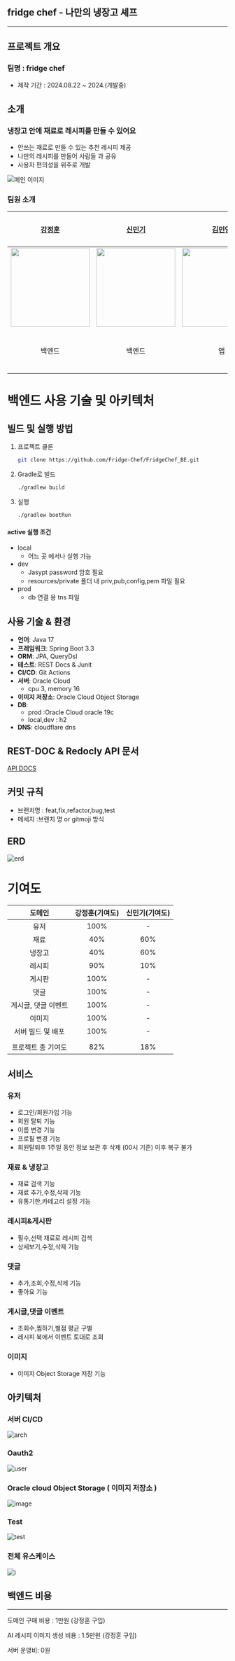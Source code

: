 ## fridge chef - 나만의 냉장고 셰프

---

## 프로젝트 개요
### 팀명 : fridge chef

- 제작 기간 : 2024.08.22 ~ 2024.(개발중)

## 소개
### 냉장고 안에 재료로 레시피를 만들 수 있어요

- 안쓰는 재료로 만들 수 있는 추천 레시피 제공
- 나만의 레시피를 만들어 사람들 과 공유
- 사용자 편의성을 위주로 개발

![메인 이미지](docs/intro.png)


### 팀원 소개

| [강정훈](https://github.com/JHKoder) | [신민기](https://github.com/ABCganada) | [김민영](https://github.com/alsendrha) | 이서인  |
|:-----------------------:|:-----------------------------------:|:-----------------------------------:|:----:|
| <img src="https://avatars.githubusercontent.com/u/105915960?v=4" width="180"/> | <img src="https://avatars.githubusercontent.com/u/96655921?s=96&v=4" width="180"/> |<img src="https://avatars.githubusercontent.com/u/95726561?s=96&v=4" width="180"/> |         |
| 백엔드  |  백엔드 |  앱 |  디자이너   |

# 백엔드 사용 기술 및 아키텍처

## 빌드 및 실행 방법

1. 프로젝트 클론
   ```bash
   git clone https://github.com/Fridge-Chef/FridgeChef_BE.git
   ```
2. Gradle로 빌드
   ```bash
   ./gradlew build
   ```
3. 실행
   ```bash
   ./gradlew bootRun
   ```

#### active 실행 조건
- local
    - 어느 곳 에서나 실행 가능
- dev
    - Jasypt password 암호 필요
    - resources/private 폴더 내 priv,pub,config,pem 파일 필요
- prod
    - db 연결 용 tns 파일

## 사용 기술 & 환경

- **언어**: Java 17
- **프레임워크**: Spring Boot 3.3
- **ORM**: JPA, QueryDsl
- **테스트**: REST Docs & Junit
- **CI/CD**: Git Actions
- **서버**: Oracle Cloud
    - cpu 3, memory 16
- **이미지 저장소**: Oracle Cloud Object Storage
- **DB**:
    - prod :Oracle Cloud oracle 19c
    - local,dev : h2
- **DNS**: cloudflare dns

## REST-DOC & Redocly API 문서

[API DOCS](https://fridgebe.site/docs.html)

## 커밋 규칙

- 브랜치명 : feat,fix,refactor,bug,test
- 메세지 :브랜치 명 or gitmoji 방식

## ERD

![erd](docs/db_erd6.png)

# 기여도

|     도메인     | 강정훈(기여도) | 신민기(기여도) |
|:-----------:|:--------:|:--------:|
|     유저      |   100%   |    -     |
|     재료      |   40%    |   60%    |
|     냉장고     |   40%    |   60%    |
|     레시피     |   90%    |   10%    |
|     게시판     |   100%   |    -     |
|     댓글      |   100%   |    -     |
| 게시글, 댓글 이벤트 |   100%   |    -     |
|     이미지     |   100%   |    -     |
| 서버 빌드 및 배포  |   100%   |    -     |
|             |          |          |
| 프로젝트 총 기여도  |   82%    |   18%    |

## 서비스
### 유저
- 로그인/회원가입 기능
- 회원 탈퇴 기능
- 이름 변경 기능
- 프로필 변경 기능
- 회원탈퇴후 1주일 동안 정보 보관 후 삭제 (00시 기준) 이후 복구 불가
### 재료 & 냉장고
- 재료 검색 기능
- 재료 추가,수정,삭제 기능
- 유통기한,카테고리 설정 기능
### 레시피&게시판
- 필수,선택 재료로 레시피 검색
- 상세보기,수정,삭제 기능
### 댓글
- 추가,조회,수정,삭제 기능
- 좋아요 기능
### 게시글,댓글 이벤트
- 조회수,찜하기,별점 평균 구별
- 레시피 북에서 이벤트 토대로 조회
### 이미지
- 이미지 Object Storage 저장 기능

## 아키텍처

### 서버 CI/CD

![arch](docs/architecture.png)

### Oauth2

![user](docs/user.png)

### Oracle cloud Object Storage ( 이미지 저장소 )

![image](docs/image.png)

### Test

![test](docs/test.png)




### 전체 유스케이스

![i](docs/img.png)


## 백엔드 비용

---

도메인 구매 비용 : 1만원 (강정훈 구입)<p>
AI 레시피 이미지 생성 비용 : 1.5만원 (강정훈 구입)<p>
서버 운영비: 0원






